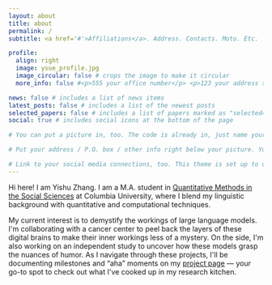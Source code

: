 ```yaml
---
layout: about
title: about
permalink: /
subtitle: <a href='#'>Affiliations</a>. Address. Contacts. Moto. Etc.

profile:
  align: right
  image: ysue_profile.jpg
  image_circular: false # crops the image to make it circular
  more_info: false #<p>555 your office number</p> <p>123 your address street</p> <p>Your City, State 12345</p>

news: false # includes a list of news items
latest_posts: false # includes a list of the newest posts
selected_papers: false # includes a list of papers marked as "selected={true}"
social: true # includes social icons at the bottom of the page 

# You can put a picture in, too. The code is already in, just name your picture `prof_pic.jpg` and put it in the `img/` folder.

# Put your address / P.O. box / other info right below your picture. You can also disable any of these elements by editing `profile` property of the YAML header of your `_pages/about.md`. Edit `_bibliography/papers.bib` and Jekyll will render your [publications page](/al-folio/publications/) automatically.

# Link to your social media connections, too. This theme is set up to use [Font Awesome icons](https://fontawesome.com/) and [Academicons](https://jpswalsh.github.io/academicons/), like the ones below. Add your Facebook, Twitter, LinkedIn, Google Scholar, or just disable all of them.
---
```


Hi here! I am Yishu Zhang. I am a M.A. student in [Quantitative Methods in the Social Sciences](https://www.gsas.columbia.edu/content/quantitative-methods-social-sciences) at Columbia University, where I blend my linguistic background with quantitative and computational techniques. 

My current interest is to demystify the workings of large language models. I'm collaborating with a cancer center to peel back the layers of these digital brains to make their inner workings less of a mystery. On the side, I'm also working on an independent study to uncover how these models grasp the nuances of humor. As I navigate through these projects, I'll be documenting milestones and “aha” moments on my [project page](/projects/) — your go-to spot to check out what I've cooked up in my research kitchen.




